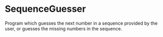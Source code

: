 # SequenceGuesser
Program which guesses the next number in a sequence provided by the user, or guesses the missing numbers in the sequence.
